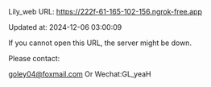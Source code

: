Lily_web URL: https://222f-61-165-102-156.ngrok-free.app

Updated at: 2024-12-06 03:00:09

If you cannot open this URL, the server might be down.

Please contact: 

goley04@foxmail.com Or Wechat:GL_yeaH